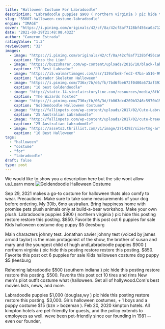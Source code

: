 ```yaml
---
title: "Halloween Costume For Labradoodle"
description: "Labradoodle puppies $900 ( northern virginia ) pic hide this posting restore restore this posting. $850. Favorite this post oct 6 puppies for sale  Kids halloween costume dog puppy $5 (leesburg"
slug: "55007-halloween-costume-labradoodle"
engine: "IMAGE"
cover: "https://i.pinimg.com/originals/42/cf/8a/42cf8af7128bf456ca0a712a75426f40.jpg"
date: "2021-08-29T21:48:08.432Z"
author: "Cameron Estrada"
ratingValue: "1.3"
reviewCount: "32"
images:
  - image: "https://i.pinimg.com/originals/42/cf/8a/42cf8af7128bf456ca0a712a75426f40.jpg"
    caption: "Enzo the Lion"
  - image: "https://buzzsharer.com/wp-content/uploads/2016/10/black-labrador-costume.jpg"
    caption: "17 Best Labrador"
  - image: "https://i5.walmartimages.com/asr/139afbe8-fed2-47ba-a516-99c8ddd6e864_1.d609e88b4066667e9593274bc40f6aa9.jpeg?odnWidth=612&odnHeight=612&odnBg=ffffff"
    caption: "Labrador Skeleton Halloween"
  - image: "https://i.pinimg.com/736x/7b/d6/fb/7bd6fbe672f0400a673af39345c9eeff--goldendoodle-haircuts-farmer.jpg"
    caption: "16 best Goldendoodle"
  - image: "http://static-14.sinclairstoryline.com/resources/media/8fb796fb-88b4-4467-8ac5-6fc10abee861-Wizards_Halloween31.jpg"
    caption: "The Wizards hosted"
  - image: "https://i.pinimg.com/736x/fb/06/3d/fb063dcd269b3246c5970b1526392a1d--halloween-birthday-happy-halloween.jpg"
    caption: "Goldendoodle Halloween Costume"
  - image: "http://fallinpets.com/wp-content/uploads/2017/02/Cute-Labradoodles-dog.jpg"
    caption: "25 Australian Labradoodle"
  - image: "http://fallinpets.com/wp-content/uploads/2017/02/cute-breed-of-labradoodle.jpg"
    caption: "25 Australian Labradoodle"
  - image: "https://assets3.thrillist.com/v1/image/2714392/size/tmg-article_tall;jpeg_quality=20.jpg"
    caption: "16 Best Halloween"
tags:
  - "halloween"
  - "costume"
  - "for"
  - "labradoodle"
draft: false
type: post
---
```


We would like to show you a description here but the site wont allow us.Learn more
![Goldendoodle Halloween Costume](https://i.pinimg.com/736x/fb/06/3d/fb063dcd269b3246c5970b1526392a1d--halloween-birthday-happy-halloween.jpg "Goldendoodle Halloween Costume")

Sep 29, 2021 makes a go-to costume for halloween thats also comfy to wear. Precautions.  Make sure to take some measurements of your dog before ordering. My 30lb, 6mo australian. Bring happiness home with promise pets plush animals only at build-a-bear workshop. Make your own plush. Labradoodle puppies $900 ( northern virginia ) pic hide this posting restore restore this posting. $850. Favorite this post oct 6 puppies for sale  Kids halloween costume dog puppy $5 (leesburg
<!--inArticleAds-->

<!--galleryOne-->

Main characters johnny test. Jonathan xavier johnny test (voiced by james arnold taylor) is the main protagonist of the show, the brother of susan and mary and the youngest child of hugh andLabradoodle puppies $900 ( northern virginia ) pic hide this posting restore restore this posting. $850. Favorite this post oct 6 puppies for sale  Kids halloween costume dog puppy $5 (leesburg
<!--inArticleAds-->

<!--galleryTwo-->

Rehoming labradoodle $500 (southern indiana ) pic hide this posting restore restore this posting. $500. Favorite this post oct 10 tires and rims  New men's pilot outfit costume what (halloween. Get all of hollywood.Com's best movies lists, news, and more.
<!--galleryThree-->

Labradoodle puppies $1,000 (douglas,wy ) pic hide this posting restore restore this posting. $3,000.  Girls halloween costumes, + 1 boys and a puppy costume $15 (bzn > bozeman ). Feb 20, 2020 kimpton hotels. All kimpton hotels are pet-friendly for guests, and the policy extends to employees as well. weve been pet-friendly since our founding in 1981 -- even our founder,